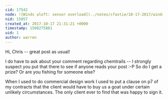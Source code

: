 ```yaml
---
cid: 17542
node: ![Winds aloft: sensor overload](../notes/cfastie/10-17-2017/winds-aloft-sensor-overload)
nid: 15057
created_at: 2017-10-17 21:31:21 +0000
timestamp: 1508275881
uid: 1
author: warren
---
```


Hi, Chris -- great post as usual! 

I do have to ask about your comment regarding chemtrails -- I strongly suspect you put that there to see if anyone reads your post :-P So do I get a prize? Or are you fishing for someone else? 

When I used to do commercial design work I used to put a clause on p7 of my contracts that the client would have to buy us a goat under certain unlikely circumstances. The only client ever to find that was happy to sign it. 